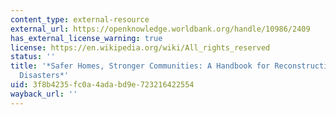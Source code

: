 ```yaml
---
content_type: external-resource
external_url: https://openknowledge.worldbank.org/handle/10986/2409
has_external_license_warning: true
license: https://en.wikipedia.org/wiki/All_rights_reserved
status: ''
title: '*Safer Homes, Stronger Communities: A Handbook for Reconstructing After Natural
  Disasters*'
uid: 3f8b4235-fc0a-4ada-bd9e-723216422554
wayback_url: ''
---
```

